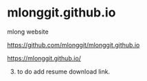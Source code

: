 # mlonggit.github.io
 mlong website

https://github.com/mlonggit/mlonggit.github.io

https://mlonggit.github.io/

3. to do add resume download link.

